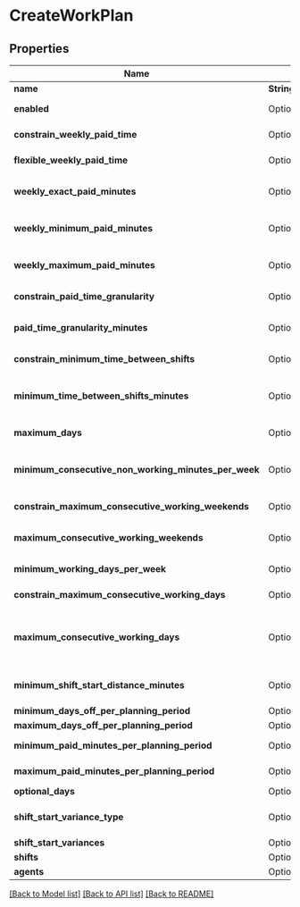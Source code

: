 # CreateWorkPlan

## Properties

Name | Type | Description | Notes
------------ | ------------- | ------------- | -------------
**name** | **String** | Name of this work plan | 
**enabled** | Option<**bool**> | Whether the work plan is enabled for scheduling | [optional]
**constrain_weekly_paid_time** | Option<**bool**> | Whether the weekly paid time constraint is enabled for this work plan | [optional]
**flexible_weekly_paid_time** | Option<**bool**> | Whether the weekly paid time constraint is flexible for this work plan | [optional]
**weekly_exact_paid_minutes** | Option<**i32**> | Exact weekly paid time in minutes for this work plan. Used if flexibleWeeklyPaidTime == false | [optional]
**weekly_minimum_paid_minutes** | Option<**i32**> | Minimum weekly paid time in minutes for this work plan. Used if flexibleWeeklyPaidTime == true | [optional]
**weekly_maximum_paid_minutes** | Option<**i32**> | Maximum weekly paid time in minutes for this work plan. Used if flexibleWeeklyPaidTime == true | [optional]
**constrain_paid_time_granularity** | Option<**bool**> | Whether paid time granularity should be constrained for this workplan | [optional]
**paid_time_granularity_minutes** | Option<**i32**> | Granularity in minutes allowed for shift paid time in this work plan. Used if constrainPaidTimeGranularity == true | [optional]
**constrain_minimum_time_between_shifts** | Option<**bool**> | Whether the minimum time between shifts constraint is enabled for this work plan | [optional]
**minimum_time_between_shifts_minutes** | Option<**i32**> | Minimum time between shifts in minutes defined in this work plan. Used if constrainMinimumTimeBetweenShifts == true | [optional]
**maximum_days** | Option<**i32**> | Maximum number days in a week allowed to be scheduled for this work plan | [optional]
**minimum_consecutive_non_working_minutes_per_week** | Option<**i32**> | Minimum amount of consecutive non working minutes per week that agents who are assigned this work plan are allowed to have off | [optional]
**constrain_maximum_consecutive_working_weekends** | Option<**bool**> | Whether to constrain the maximum consecutive working weekends | [optional]
**maximum_consecutive_working_weekends** | Option<**i32**> | The maximum number of consecutive weekends that agents who are assigned to this work plan are allowed to work | [optional]
**minimum_working_days_per_week** | Option<**i32**> | The minimum number of days that agents assigned to a work plan must work per week | [optional]
**constrain_maximum_consecutive_working_days** | Option<**bool**> | Whether to constrain the maximum consecutive working days | [optional]
**maximum_consecutive_working_days** | Option<**i32**> | The maximum number of consecutive days that agents assigned to this work plan are allowed to work. Used if constrainMaximumConsecutiveWorkingDays == true | [optional]
**minimum_shift_start_distance_minutes** | Option<**i32**> | The time period in minutes for the duration between the start times of two consecutive working days | [optional]
**minimum_days_off_per_planning_period** | Option<**i32**> | Minimum days off in the planning period | [optional]
**maximum_days_off_per_planning_period** | Option<**i32**> | Maximum days off in the planning period | [optional]
**minimum_paid_minutes_per_planning_period** | Option<**i32**> | Minimum paid minutes in the planning period | [optional]
**maximum_paid_minutes_per_planning_period** | Option<**i32**> | Maximum paid minutes in the planning period | [optional]
**optional_days** | Option<[**crate::models::SetWrapperDayOfWeek**](SetWrapperDayOfWeek.md)> |  | [optional]
**shift_start_variance_type** | Option<**String**> | This constraint ensures that an agent starts each workday within a user-defined time threshold | [optional]
**shift_start_variances** | Option<[**crate::models::ListWrapperShiftStartVariance**](ListWrapperShiftStartVariance.md)> |  | [optional]
**shifts** | Option<[**Vec<crate::models::CreateWorkPlanShift>**](CreateWorkPlanShift.md)> | Shifts in this work plan | [optional]
**agents** | Option<[**Vec<crate::models::UserReference>**](UserReference.md)> | Agents in this work plan | [optional]

[[Back to Model list]](../README.md#documentation-for-models) [[Back to API list]](../README.md#documentation-for-api-endpoints) [[Back to README]](../README.md)


